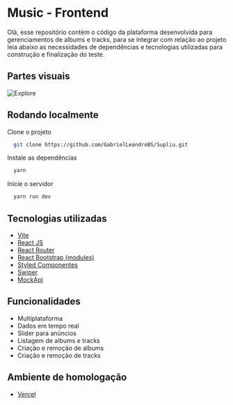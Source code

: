 
# Music - Frontend

Olá, esse repositório contém o código da plataforma desenvolvida para gerenciamentos de albums e tracks, para se integrar com relação ao projeto leia abaixo as necessidades de dependências e tecnologias utilizadas para construção e finalização do teste. 


## Partes visuais

![Explore](https://i.ibb.co/bJ4b841/suppli.png)


## Rodando localmente

Clone o projeto

```bash
  git clone https://github.com/GabrielLeandroBS/Supliu.git
```

Instale as dependências

```bash
  yarn
```

Inicie o servidor

```bash
  yarn run dev
```


## Tecnologias utilizadas 
 - [Vite](https://vitejs.dev/)
 - [React JS](https://reactjs.org/)
 - [React Router](https://v5.reactrouter.com/web/example/no-match)
 - [React Bootstrap (modules)](https://react-bootstrap.github.io/)
 - [Styled Componentes](https://styled-components.com/)
 - [Swiper](https://swiperjs.com/swiper-api)
 - [MockApi](https://mockapi.io/)


## Funcionalidades

- Multiplataforma
- Dados em tempo real
- Slider para anúncios
- Listagem de albums e tracks
- Criação e remoção de albums
- Criação e remoção de tracks


## Ambiente de homologação

 - [Vercel](https://supliu.vercel.app/)

